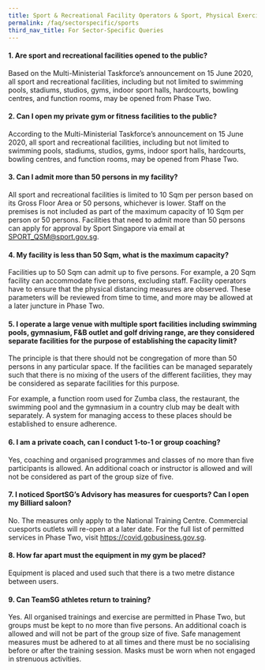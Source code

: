 ```yaml
---
title: Sport & Recreational Facility Operators & Sport, Physical Exercise & Activity Administrators
permalink: /faq/sectorspecific/sports
third_nav_title: For Sector-Specific Queries
---
```


#### **1. Are sport and recreational facilities opened to the public?**
Based on the Multi-Ministerial Taskforce’s announcement on 15 June 2020, all sport and recreational facilities, including but not limited to swimming pools, stadiums, studios, gyms, indoor sport halls, hardcourts, bowling centres, and function rooms, may be opened from Phase Two.

#### **2. Can I open my private gym or fitness facilities to the public?**
According to the Multi-Ministerial Taskforce’s announcement on 15 June 2020, all sport and recreational facilities, including but not limited to swimming pools, stadiums, studios, gyms, indoor sport halls, hardcourts, bowling centres, and function rooms, may be opened from Phase Two.

#### **3. Can I admit more than 50 persons in my facility?**
All sport and recreational facilities is limited to 10 Sqm per person based on its Gross Floor Area or 50 persons, whichever is lower. Staff on the premises is not included as part of the maximum capacity of 10 Sqm per person or 50 persons. Facilities that need to admit more than 50 persons can apply for approval by Sport Singapore via email at <a href = "mailto: SPORT_QSM@sport.gov.sg">SPORT_QSM@sport.gov.sg</a>.

#### **4. My facility is less than 50 Sqm, what is the maximum capacity?**
Facilities up to 50 Sqm can admit up to five persons. For example, a 20 Sqm facility can accommodate five persons, excluding staff. Facility operators have to ensure that the physical distancing measures are observed. These parameters will be reviewed from time to time, and more may be allowed at a later juncture in Phase Two.

#### **5. I operate a large venue with multiple sport facilities including swimming pools, gymnasium, F&B outlet and golf driving range, are they considered separate facilities for the purpose of establishing the capacity limit?**
The principle is that there should not be congregation of more than 50 persons in any particular space. If the facilities can be managed separately such that there is no mixing of the users of the different facilities, they may be considered as separate facilities for this purpose.

For example, a function room used for Zumba class, the restaurant, the swimming pool and the gymnasium in a country club may be dealt with separately. A system for managing access to these places should be established to ensure adherence.

#### **6. I am a private coach, can I conduct 1-to-1 or group coaching?**
Yes, coaching and organised programmes and classes of no more than five participants is allowed. An additional coach or instructor is allowed and will not be considered as part of the group size of five.

#### **7. I noticed SportSG’s Advisory has measures for cuesports? Can I open my Billiard saloon?**
No. The measures only apply to the National Training Centre. Commercial cuesports outlets will re-open at a later date. For the full list of permitted services in Phase Two, visit <a href="/permittedlist/" target="_blank">https://covid.gobusiness.gov.sg</a>.

#### **8. How far apart must the equipment in my gym be placed?**
Equipment is placed and used such that there is a two metre distance between users.

#### **9. Can TeamSG athletes return to training?**
Yes. All organised trainings and exercise are permitted in Phase Two, but groups must be kept to no more than five persons. An additional coach is allowed and will not be part of the group size of five. Safe management measures must be adhered to at all times and there must be no socialising before or after the training session. Masks must be worn when not engaged in strenuous activities.
